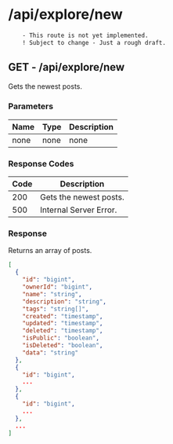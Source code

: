 # /api/explore/new

```diff
    - This route is not yet implemented.
    ! Subject to change - Just a rough draft.
```

## GET - /api/explore/new

Gets the newest posts.

### Parameters

| Name | Type | Description |
|------|------|-------------|
| none | none | none        |

### Response Codes

| Code | Description            |
|------|------------------------|
| 200  | Gets the newest posts. |
| 500  | Internal Server Error. |

### Response

Returns an array of posts.

```json
[
  {
    "id": "bigint",
    "ownerId": "bigint",
    "name": "string",
    "description": "string",
    "tags": "string[]",
    "created": "timestamp",
    "updated": "timestamp",
    "deleted": "timestamp",
    "isPublic": "boolean",
    "isDeleted": "boolean",
    "data": "string"
  },
  {
    "id": "bigint",
    ...
  },
  {
    "id": "bigint",
    ...
  },
  ...
]
```
